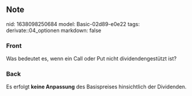 ## Note
nid: 1638098250684
model: Basic-02d89-e0e22
tags: derivate::04_optionen
markdown: false

### Front
Was bedeutet es, wenn ein Call oder Put nicht dividendengestützt ist?

### Back
Es erfolgt <b>keine Anpassung</b> des Basispreises hinsichtlich der
Dividenden.
